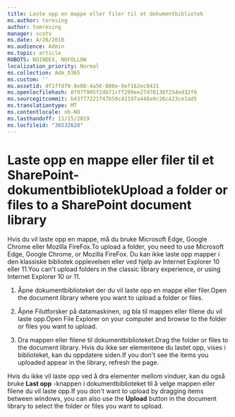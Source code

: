 ```yaml
---
title: Laste opp en mappe eller filer til et dokumentbibliotek
ms.author: toresing
author: tomresing
manager: scotv
ms.date: 4/26/2018
ms.audience: Admin
ms.topic: article
ROBOTS: NOINDEX, NOFOLLOW
localization_priority: Normal
ms.collection: Adm_O365
ms.custom: ''
ms.assetid: df1ffdf0-8e08-4a56-880e-8ef162ec8431
ms.openlocfilehash: 8f97f905f2db71cff299ee27d78138f254ed32f6
ms.sourcegitcommit: b43f77221f47b50c41197a448a9c26c423ce1ad5
ms.translationtype: MT
ms.contentlocale: nb-NO
ms.lasthandoff: 11/15/2019
ms.locfileid: "36532628"
---
```

# <a name="upload-a-folder-or-files-to-a-sharepoint-document-library"></a><span data-ttu-id="f1111-102">Laste opp en mappe eller filer til et SharePoint-dokumentbibliotek</span><span class="sxs-lookup"><span data-stu-id="f1111-102">Upload a folder or files to a SharePoint document library</span></span>

<span data-ttu-id="f1111-103">Hvis du vil laste opp en mappe, må du bruke Microsoft Edge, Google Chrome eller Mozilla FireFox.</span><span class="sxs-lookup"><span data-stu-id="f1111-103">To upload a folder, you need to use Microsoft Edge, Google Chrome, or Mozilla FireFox.</span></span> <span data-ttu-id="f1111-104">Du kan ikke laste opp mapper i den klassiske bibliotek opplevelsen eller ved hjelp av Internet Explorer 10 eller 11.</span><span class="sxs-lookup"><span data-stu-id="f1111-104">You can't upload folders in the classic library experience, or using Internet Explorer 10 or 11.</span></span>
  
1. <span data-ttu-id="f1111-105">Åpne dokumentbiblioteket der du vil laste opp en mappe eller filer.</span><span class="sxs-lookup"><span data-stu-id="f1111-105">Open the document library where you want to upload a folder or files.</span></span>
    
2. <span data-ttu-id="f1111-106">Åpne Filutforsker på datamaskinen, og bla til mappen eller filene du vil laste opp.</span><span class="sxs-lookup"><span data-stu-id="f1111-106">Open File Explorer on your computer and browse to the folder or files you want to upload.</span></span>
    
3. <span data-ttu-id="f1111-107">Dra mappen eller filene til dokumentbiblioteket.</span><span class="sxs-lookup"><span data-stu-id="f1111-107">Drag the folder or files to the document library.</span></span> <span data-ttu-id="f1111-108">Hvis du ikke ser elementene du lastet opp, vises i biblioteket, kan du oppdatere siden.</span><span class="sxs-lookup"><span data-stu-id="f1111-108">If you don't see the items you uploaded appear in the library, refresh the page.</span></span> 
    
<span data-ttu-id="f1111-109">Hvis du ikke vil laste opp ved å dra elementer mellom vinduer, kan du også bruke **Last opp** -knappen i dokumentbiblioteket til å velge mappen eller filene du vil laste opp.</span><span class="sxs-lookup"><span data-stu-id="f1111-109">If you don't want to upload by dragging items between windows, you can also use the **Upload** button in the document library to select the folder or files you want to upload.</span></span> 
  

